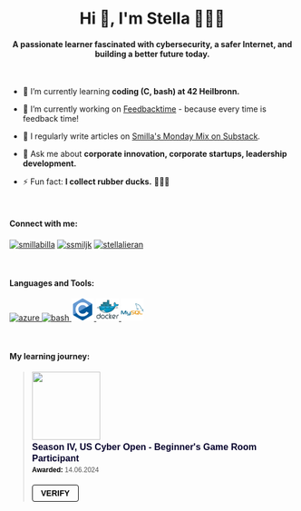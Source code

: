<h1 align="center">Hi 👐, I'm Stella 👩🏼‍💻</h1>
<h4 align="center">A passionate learner fascinated with cybersecurity, a safer Internet, and building a better future today.</h4>
</br>

- 🌱 I’m currently learning **coding (C, bash) at 42 Heilbronn.**

- 🔭 I’m currently working on [Feedbacktime](https://www.feedbacktime.org/) - because every time is feedback time!

- 📝 I regularly write articles on [Smilla's Monday Mix on Substack](https://smillatech.substack.com/).

- 💬 Ask me about **corporate innovation, corporate startups, leadership development.**

- ⚡ Fun fact: **I collect rubber ducks.**  🐥🐥🐥
</br>
<h4 align="left">Connect with me:</h4>
<p align="left">
<a href="https://dev.to/smillabilla" target="blank"><img align="center" src="https://raw.githubusercontent.com/rahuldkjain/github-profile-readme-generator/master/src/images/icons/Social/devto.svg" alt="smillabilla" height="30" width="40" /></a>
<a href="https://linkedin.com/in/ssmiljk" target="blank"><img align="center" src="https://raw.githubusercontent.com/rahuldkjain/github-profile-readme-generator/master/src/images/icons/Social/linked-in-alt.svg" alt="ssmiljk" height="30" width="40" /></a>
<a href="https://instagram.com/stellalieran" target="blank"><img align="center" src="https://raw.githubusercontent.com/rahuldkjain/github-profile-readme-generator/master/src/images/icons/Social/instagram.svg" alt="stellalieran" height="30" width="40" /></a>
</p>
</br>
<h4 align="left">Languages and Tools:</h4>
<p align="left"> <a href="https://azure.microsoft.com/en-in/" target="_blank" rel="noreferrer"> <img src="https://www.vectorlogo.zone/logos/microsoft_azure/microsoft_azure-icon.svg" alt="azure" width="40" height="40"/> </a> <a href="https://www.gnu.org/software/bash/" target="_blank" rel="noreferrer"> <img src="https://www.vectorlogo.zone/logos/gnu_bash/gnu_bash-icon.svg" alt="bash" width="40" height="40"/> </a> <a href="https://www.cprogramming.com/" target="_blank" rel="noreferrer"> <img src="https://raw.githubusercontent.com/devicons/devicon/master/icons/c/c-original.svg" alt="c" width="40" height="40"/> </a> <a href="https://www.docker.com/" target="_blank" rel="noreferrer"> <img src="https://raw.githubusercontent.com/devicons/devicon/master/icons/docker/docker-original-wordmark.svg" alt="docker" width="40" height="40"/> </a> <a href="https://www.mysql.com/" target="_blank" rel="noreferrer"> <img src="https://raw.githubusercontent.com/devicons/devicon/master/icons/mysql/mysql-original-wordmark.svg" alt="mysql" width="40" height="40"/> </a> </p>
</br>
<h4 align="left">My learning journey:</h4>
<blockquote class="badgr-badge" style="font-family: Helvetica, Roboto, &quot;Segoe UI&quot;, Calibri, sans-serif;"><a href="https://api.badgr.io/public/assertions/BLAX9igyTii4VXFyU7fIaw?identity__email=stella%40smillatech.com"><img width="120px" height="120px" src="https://api.badgr.io/public/assertions/BLAX9igyTii4VXFyU7fIaw/image"></a><p class="badgr-badge-name" style="hyphens: auto; overflow-wrap: break-word; word-wrap: break-word; margin: 0; font-size: 16px; font-weight: 600; font-style: normal; font-stretch: normal; line-height: 1.25; letter-spacing: normal; text-align: left; color: #05012c;">Season IV, US Cyber Open - Beginner's Game Room Participant</p><p class="badgr-badge-date" style="margin: 0; font-size: 12px; font-style: normal; font-stretch: normal; line-height: 1.67; letter-spacing: normal; text-align: left; color: #555555;"><strong style="font-size: 12px; font-weight: bold; font-style: normal; font-stretch: normal; line-height: 1.67; letter-spacing: normal; text-align: left; color: #000;">Awarded: </strong>14.06.2024</p><p style="margin: 16px 0; padding: 0;"><a class="badgr-badge-verify" target="_blank" href="https://badgecheck.io?url=https%3A%2F%2Fapi.badgr.io%2Fpublic%2Fassertions%2FBLAX9igyTii4VXFyU7fIaw%3Fidentity__email%3Dstella%2540smillatech.com&amp;identity__email=stella%40smillatech.com" style="box-sizing: content-box; display: flex; align-items: center; justify-content: center; margin: 0; font-size:14px; font-weight: bold; width: 48px; height: 16px; border-radius: 4px; border: solid 1px black; text-decoration: none; padding: 6px 16px; margin: 16px 0; color: black;">VERIFY</a></p></blockquote>
